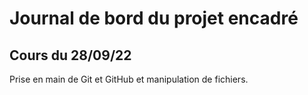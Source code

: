 # Journal de bord du projet encadré

## Cours du 28/09/22

Prise en main de Git et GitHub et manipulation de fichiers.





